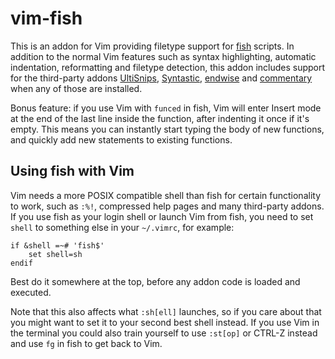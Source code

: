 vim-fish
========

This is an addon for Vim providing filetype support for [fish][] scripts.  In
addition to the normal Vim features such as syntax highlighting, automatic
indentation, reformatting and filetype detection, this addon includes support
for the third-party addons [UltiSnips][], [Syntastic][], [endwise][] and
[commentary][] when any of those are installed.

Bonus feature: if you use Vim with `funced` in fish, Vim will enter Insert mode
at the end of the last line inside the function, after indenting it once if
it's empty.  This means you can instantly start typing the body of new
functions, and quickly add new statements to existing functions.

[fish]: https://github.com/fish-shell/fish-shell
[UltiSnips]: https://github.com/SirVer/ultisnips
[Syntastic]: https://github.com/scrooloose/syntastic
[endwise]: https://github.com/tpope/vim-endwise
[commentary]: https://github.com/tpope/vim-commentary


Using fish with Vim
-------------------

Vim needs a more POSIX compatible shell than fish for certain functionality to
work, such as `:%!`, compressed help pages and many third-party addons.  If you
use fish as your login shell or launch Vim from fish, you need to set `shell`
to something else in your `~/.vimrc`, for example:

```vim
if &shell =~# 'fish$'
    set shell=sh
endif
```

Best do it somewhere at the top, before any addon code is loaded and executed.

Note that this also affects what `:sh[ell]` launches, so if you care about that
you might want to set it to your second best shell instead.  If you use Vim in
the terminal you could also train yourself to use `:st[op]` or CTRL-Z instead
and use `fg` in fish to get back to Vim.
